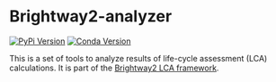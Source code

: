 # Brightway2-analyzer

[![PyPi Version](https://img.shields.io/pypi/v/bw2analyzer.svg)](https://pypi.org/project/bw2analyzer/)
[![Conda Version](https://img.shields.io/conda/vn/conda-forge/bw2analyzer.svg)](https://anaconda.org/conda-forge/bw2analyzer)

This is a set of tools to analyze results of life-cycle assessment (LCA) calculations. It is part of the [Brightway2 LCA framework](https://brightway.dev).
